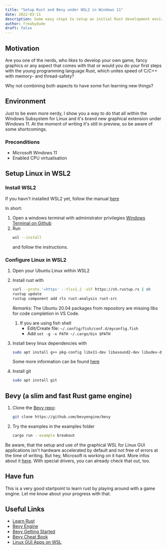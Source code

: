 ```yaml
---
title: "Setup Rust and Bevy under WSL2 in Windows 11"
date: 2022-03-11
description: Some easy steps to setup an initial Rust development environment in Windows 11 WSL2/Ubuntu Linux together with the needed libraries to compile and run all of the Bevy examples. All that is running within the brand new preview of the graphical WSL implementation. 
author: freakydude
draft: false
---
```


## Motivation

Are you one of the nerds, who likes to develop your own game, fancy graphics or any aspect that comes with that or would you do your first steps with the young programming language Rust, which unites speed of C/C++ with memory- and thread-safety?

Why not combining both aspects to have some fun learning new things?

## Environment
Just to be even more nerdy, I show you a way to do that all within the Windows Subsystem for Linux and it's brand new graphical extension under Windows 11. At the moment of writing it's still in preview, so be aware of some shortcomings.

### Preconditions
- Microsoft Windows 11
- Enabled CPU virtualisation

## Setup Linux in WSL2

### Install WSL2

If you havn't installed WSL2 yet, follow the manual [here](https://docs.microsoft.com/en-us/windows/wsl/install)

In short:
1. Open a windows terminal with administrator privilegies [Windows Terminal on Github](https://github.com/microsoft/terminal)
1. Run
   ```sh 
   wsl --install
   ```    
   and follow the instructions.

### Configure Linux in WSL2

1. Open your Ubuntu Linux within WSL2

1. Install rust with 
   ```sh
   curl --proto '=https' --tlsv1.2 -sSf https://sh.rustup.rs | sh 
   rustup update
   rustup component add rls rust-analysis rust-src
   ```

   *Remarks*: The Ubuntu 20.04 packages from repository are missing libs for code completion in VS Code.

   1. If you are using fish shell
      - Edit/Create file: `~/.config/fish/conf.d/myconfig.fish`
      - Add `set -g -x PATH ~/.cargo/bin $PATH`

1. Install bevy linux dependencies with 
   ```sh
   sudo apt install g++ pkg-config libx11-dev libasound2-dev libudev-dev libwayland-dev libxkbcommon-dev mesa-vulkan-drivers
   ``` 
   Some more information can be found [here](https://github.com/bevyengine/bevy/blob/main/docs/linux_dependencies.md)

1. Install git 
   ```sh
   sudo apt install git
   ```

## Bevy (a slim and fast Rust game engine)

1. Clone the [Bevy repo](https://github.com/bevyengine/bevy):
   ```sh 
   git clone https://github.com/bevyengine/bevy
   ```

2. Try the examples in the examples folder
   ```sh
   cargo run --example breakout
   ```

Be aware, that the setup and use of the graphical WSL for Linux GUI applications isn't hardware accelerated by default and not free of errors at the time of writing. But hey, Microsoft is working on it hard. More infos about it [here](https://docs.microsoft.com/en-us/windows/wsl/tutorials/gui-apps). With special drivers, you can already check that out, too.

## Have fun

This is a very good startpoint to learn rust by playing around with a game engine. Let me know about your progress with that.

## Useful Links
- [Learn Rust](https://www.rust-lang.org/learn)
- [Bevy Engine](https://bevyengine.org/)
- [Bevy Getting Started](https://bevyengine.org/learn/book/getting-started/)
- [Bevy Cheat Book](https://bevy-cheatbook.github.io/)
- [Linux GUI Apps on WSL](https://docs.microsoft.com/en-us/windows/wsl/tutorials/gui-apps)